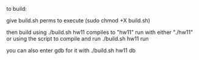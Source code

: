 to build:

give build.sh perms to execute (sudo chmod +X build.sh)

then build using
./build.sh hw11
compiles to "hw11"
run with either "./hw11"
or using the script to compile and run
./build.sh hw11 run

you can also enter gdb for it with
./build.sh hw11 db
